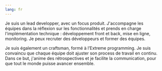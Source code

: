 ```yaml
---
lang: fr
---
```


Je suis un lead developper, avec un focus produit. J'accompagne les équipes dans la réflexion sur les fonctionnalités et prends en charge l'implémentation technique : développement front et back, mise en ligne, monitoring. Je peux recruter des développeurs et former des équipes.

Je suis également un craftsman, formé à l’Extreme programming. Je suis convaincu que chaque équipe doit ajuster son process de travail en continu. Dans ce but, j'anime des rétrospectives et je facilite la communication, pour que tout le monde puisse avancer ensemble.

